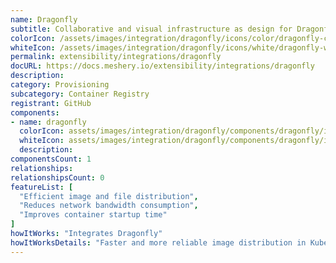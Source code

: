```yaml
---
name: Dragonfly
subtitle: Collaborative and visual infrastructure as design for Dragonfly
colorIcon: /assets/images/integration/dragonfly/icons/color/dragonfly-color.svg
whiteIcon: /assets/images/integration/dragonfly/icons/white/dragonfly-white.svg
permalink: extensibility/integrations/dragonfly
docURL: https://docs.meshery.io/extensibility/integrations/dragonfly
description: 
category: Provisioning
subcategory: Container Registry
registrant: GitHub
components: 
- name: dragonfly
  colorIcon: assets/images/integration/dragonfly/components/dragonfly/icons/color/dragonfly-color.svg
  whiteIcon: assets/images/integration/dragonfly/components/dragonfly/icons/white/dragonfly-white.svg
  description: 
componentsCount: 1
relationships: 
relationshipsCount: 0
featureList: [
  "Efficient image and file distribution",
  "Reduces network bandwidth consumption",
  "Improves container startup time"
]
howItWorks: "Integrates Dragonfly"
howItWorksDetails: "Faster and more reliable image distribution in Kubernetes"
---
```

